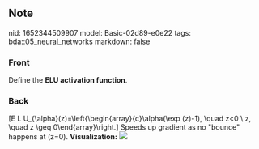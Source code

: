 ## Note
nid: 1652344509907
model: Basic-02d89-e0e22
tags: bda::05_neural_networks
markdown: false

### Front
Define the <b>ELU activation function</b>.

### Back
\[E L U_{\alpha}(z)=\left\{\begin{array}{c}\alpha(\exp (z)-1),
\quad z<0 \\ z, \quad z \geq 0\end{array}\right.\] Speeds up
gradient as no "bounce" happens at \(z=0\). <b>Visualization:</b>
<img src="paste-5be499d996a020494876216d173be3522c47b6b3.jpg">

